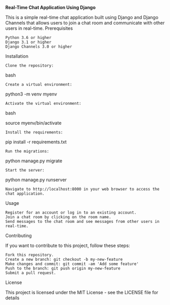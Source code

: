 **Real-Time Chat Application Using Django**

This is a simple real-time chat application built using Django and Django Channels that allows users to join a chat room and communicate with other users in real-time.
Prerequisites

    Python 3.6 or higher
    Django 3.1 or higher
    Django Channels 3.0 or higher

Installation

    Clone the repository:

bash

    Create a virtual environment:

python3 -m venv myenv

    Activate the virtual environment:

bash

source myenv/bin/activate

    Install the requirements:

pip install -r requirements.txt

    Run the migrations:

python manage.py migrate

    Start the server:

python manage.py runserver

    Navigate to http://localhost:8000 in your web browser to access the chat application.

Usage

    Register for an account or log in to an existing account.
    Join a chat room by clicking on the room name.
    Send messages to the chat room and see messages from other users in real-time.

Contributing

If you want to contribute to this project, follow these steps:

    Fork this repository.
    Create a new branch: git checkout -b my-new-feature
    Make changes and commit: git commit -am 'Add some feature'
    Push to the branch: git push origin my-new-feature
    Submit a pull request.

License

This project is licensed under the MIT License - see the LICENSE file for details
